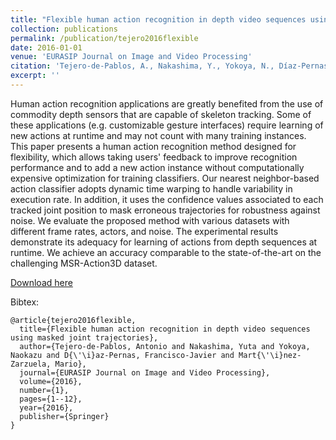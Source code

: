 ```yaml
---
title: "Flexible human action recognition in depth video sequences using masked joint trajectories"
collection: publications
permalink: /publication/tejero2016flexible
date: 2016-01-01
venue: 'EURASIP Journal on Image and Video Processing'
citation: 'Tejero-de-Pablos, A., Nakashima, Y., Yokoya, N., Díaz-Pernas, F. J., & Martínez-Zarzuela, M. (2016). Flexible human action recognition in depth video sequences using masked joint trajectories. EURASIP Journal on Image and Video Processing, 2016(1), 1-12'
excerpt: ''
---
```

Human action recognition applications are greatly benefited from the use of commodity depth sensors that are capable of skeleton tracking. Some of these applications (e.g. customizable gesture interfaces) require learning of new actions at runtime and may not count with many training instances. This paper presents a human action recognition method designed for flexibility, which allows taking users' feedback to improve recognition performance and to add a new action instance without computationally expensive optimization for training classifiers. Our nearest neighbor-based action classifier adopts dynamic time warping to handle variability in execution rate. In addition, it uses the confidence values associated to each tracked joint position to mask erroneous trajectories for robustness against noise. We evaluate the proposed method with various datasets with different frame rates, actors, and noise. The experimental results demonstrate its adequacy for learning of actions from depth sequences at runtime. We achieve an accuracy comparable to the state-of-the-art on the challenging MSR-Action3D dataset.

[Download here](https://link.springer.com/article/10.1186/s13640-016-0120-y)

Bibtex:
```
@article{tejero2016flexible,
  title={Flexible human action recognition in depth video sequences using masked joint trajectories},
  author={Tejero-de-Pablos, Antonio and Nakashima, Yuta and Yokoya, Naokazu and D{\'\i}az-Pernas, Francisco-Javier and Mart{\'\i}nez-Zarzuela, Mario},
  journal={EURASIP Journal on Image and Video Processing},
  volume={2016},
  number={1},
  pages={1--12},
  year={2016},
  publisher={Springer}
}
```
